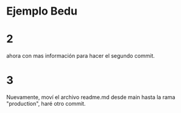 # Ejemplo Bedu
# 2 
ahora con mas información para hacer el segundo commit.
# 3
Nuevamente, moví el archivo readme.md desde main hasta la rama "production", haré otro commit.
